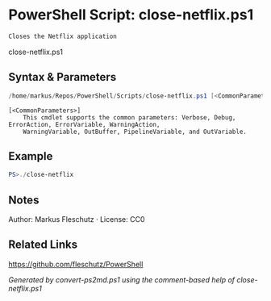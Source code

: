 # PowerShell Script: close-netflix.ps1
```powershell
Closes the Netflix application
```

close-netflix.ps1

## Syntax & Parameters
```powershell
/home/markus/Repos/PowerShell/Scripts/close-netflix.ps1 [<CommonParameters>]
```

```
[<CommonParameters>]
    This cmdlet supports the common parameters: Verbose, Debug, ErrorAction, ErrorVariable, WarningAction, 
    WarningVariable, OutBuffer, PipelineVariable, and OutVariable.
```

## Example
```powershell
PS>./close-netflix
```


## Notes
Author: Markus Fleschutz · License: CC0

## Related Links
https://github.com/fleschutz/PowerShell

*Generated by convert-ps2md.ps1 using the comment-based help of close-netflix.ps1*

